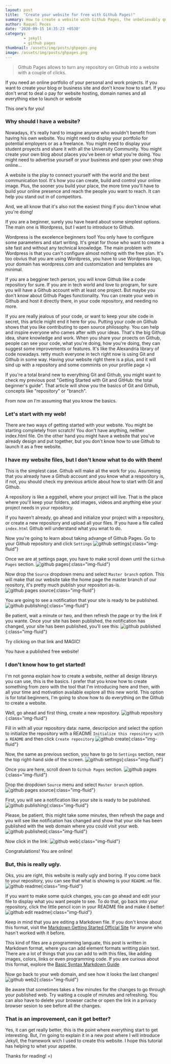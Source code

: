 ```yaml
---
layout: post
title:  "Create your website for free with Github Pages!"
summary: How to create a website with Github Pages, the unbelievably quick and easy way for creating and publishing a free blog or website.
author: Raquel Peces
date: '2020-09-15 14:35:23 +0530'
category: 
        - jekyll
        - github pages
thumbnail: /assets/img/posts/ghpages.png
image: /assets/img/posts/ghpages.png
---
```

<blockquote>
<p>Github Pages allows to turn any repository on Github into a website with a couple of clicks.</p>
</blockquote>

If you need an online portfolio of your personal and work projects. If you want to create your blog or business site and don't know how to start. If you don't wnat to deal o pay for website hosting, domain names and all everything else to launch or website

This one's for you!

### Why should I have a website?

Nowadays, it's really hard to imagine anyone who wouldn't benefit from having his own website. You might need to display your portfolio for potential employers or as a freelance. You might need to display your student proyects and share it with all the University Community. You might create your own blog about places you've been or what you're doing. You might need to advertise yourself or your business and open your own shop online...

A website is the play to connect yourself with the world and the best communication tool. It's how you can create, build and control your online image. Plus, the sooner you build your place, the more time you'll have to build your online presence and reach the people you want to reach. It can help you stand out in of competitors.

And, we all know that it's also not the easiest thing if you don't know what you're doing!

If you are a beginner, surely you have heard about some simplest options. The main one is Wordpress, but I want to introduce to Github.

Wordpress is the excelence beginners tool! You only have to configure some parameters and start writing. It's great for those who want to create a site fast and without any technical knowledge. The main problem with Wordpress is that you can't configure almost nothing with the free plan. It's too obvius that you are using Wordpress, you have to use Wordpress logo, your domain has wordpress.com and customization and templates are minimal.

If you are a begginer tech person, you will know Github like a code repository for sure. If you are in tech world and love to program, for sure you will have a Github account with at least one project. But maybe you don't know about Github Pages functionality. You can create your web in Github and host it directly there, in your code repository, and needing no more.

If you are really jealous of your code, or want to keep your site code in secret, this article might end it here for you. Putting your code on Github shows that you like contributing to open source philosophy. You can help and inspire everyone who cames after with your ideas. That's the big Githup idea, share knowledge and work. When you share your proects on Github, people can see your code, what you're doing, how you're doing, they can suggest some improvements or features. It's like the Alexandria library of code nowadays.
retty much everyone in tech right now is using Git and Github in some way. Having your website right there is a plus, and it will sind up with a repository and some commints on your profile page =)

If you're a total brand new to everything Git and Github, you might want to check my previous post "Getting Started with Git and GitHub: the total beginner's guide". That article will show you the basics of Git and Github, concepts like "repository" or "branch". 

From now on I'm assuming that you know the basics.


### Let's start with my web!

There are two ways of getting started with your website. You might be starting completely from scratch! You don't have anything, neither index.html file. On the other hand you might have a website that you've already design and put together, but you don't know how to use Github to launch it as a free website.

### I have my website files, but I don't know what to do with them!

This is the simplest case. Github will make all the work for you. Asumming that you already have a Github account and you know what a respository is, if not, you should check my previous article about how to start with Git and Github.

A repository is like a eggshell, where your project will live. That is the place where you'll keep your folders, add images, videos and anything else your project needs in your repository.

If you haven't already, go ahead and initialize your project with a repository, or create a new repository and upload all your files. If you have a file called `index.html` Github will understand what you wnat to do.

Now you're going to learn about taking advange of Github Pages. Go to your Github repository and click `Settings`
![github settings](/assets/img/posts/gh_settings.png){:class="img-fluid"}

Once we are at settings page, you have to make scroll down until the `Github Pages` section.
![github pages](/assets/img/posts/gh_settings_pages.png){:class="img-fluid"}

Now drop the `Source` dropdown menu and select `Master branch` option. This will make that our website take the home page the master branch of our reository, it's pretty much publish your repositori as-is.
![github pages source](/assets/img/posts/gh_settings_pages_source.png){:class="img-fluid"}

You are going to see a notification that your site is ready to be published.
![github publishing](/assets/img/posts/gh_settings_publishing.png){:class="img-fluid"}

Be patient, wait a minute or two, and then refresh the page or try the link if you wante. Once your site has been published, the notification has changed, your site has been published, you'll see this:
![github published](/assets/img/posts/gh_settings_published.png){:class="img-fluid"}

Try clicking on that link and MAGIC!

You have a published free website!


### I don't know how to get started!

I'm not gonna explain how to create a website, neither all design librarys you can use, this is the basics.
I prefer that you know how to create something from zero with the tool that I'm introducing here and then, with all your time and motivation available explore all this new world. This option is for total beginners, I'm going to show how to do everything on the Github to create a website.

Well, go ahead and first thing, create a new repository.
![github repository](/assets/img/posts/gh_new_repo.png){:class="img-fluid"}

Fill in with all your repository data: name, descripcion and select the option to initialize the repository with a README `Initialize this repository with a README` and then click `Create repository`
![github create](/assets/img/posts/gh_create_repo.png){:class="img-fluid"}

Now, the same as previous section, you have to go to `Settings` section, near the top right-hand side of the screen.
![github settings](/assets/img/posts/gh_settings.png){:class="img-fluid"}

Once you are here, scroll down to `Github Pages` section.
![github pages](/assets/img/posts/gh_settings_pages.png){:class="img-fluid"}

Drop the dropdown `Source` menu and select `Master branch` option.
![github pages source](/assets/img/posts/gh_settings_pages_source.png){:class="img-fluid"}

First, you will see a notification like your site is ready to be published.
![github publishing](/assets/img/posts/gh_settings_publishing.png){:class="img-fluid"}

Please, be patient, this might take some minutes, then refresh the page and you will see like notification has changed and show that your site has been published with the web domain where you could visit your web.
![github published](/assets/img/posts/gh_settings_published.png){:class="img-fluid"}

Now click in the link:
![github web](/assets/img/posts/gh_basic_web.png){:class="img-fluid"}

Congratulations! You are online!


### But, this is really ugly.

Oks, you are right, this website is really ugly and boring. If you come back to your repository, you can see that what is showing is your `README.md` file.
![github readme](/assets/img/posts/gh_readme.png){:class="img-fluid"}

If you want to make some quick changes, you can go ahead and edit your file to display what you want people to see. To do that, go back into your repository, click the little pencil icon in your README file and make it better!
![github edit readme](/assets/img/posts/gh_edit_readme.png){:class="img-fluid"}

Keep in mind that you are editing a Markdown file. If you don't know about this format, visit the [Markdown Getting Started Official Site](https://www.markdownguide.org/getting-started/) for anyone who hasn't worked with it before.

This kind of files are a programming languate, this post is written in Markdown format, where you can add element formats writting plain text. There are a lot of things that you can add to with this files, like adding images, colors, links or even programming code.
If you are curious about this format, explore the [Basic Syntax Markdown Guide](https://www.markdownguide.org/basic-syntax/)

Now go back to your web domain, and see how it looks the last changes!
![github web2](/assets/img/posts/gh_basic_web2.png){:class="img-fluid"}

Be aware that sometimes takes a few minutes for the changes to go through your published web. Try waiting a couple of minutes and refreshing. You can also have to delete your browser cache or open the link in a privacy browser sesion to see before all the changes.


### That is an improvement, can it get better?

Yes, it can get really better, this is the point where everything start to get interesting. But, I'm going to explain it in a new post where I will introduce Jekyll, the framework wich I used to create this website.
I hope this tutorial has helping to whet your appetite.

Thanks for reading!
=)
